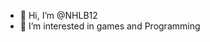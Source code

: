- 👋 Hi, I’m @NHLB12
- 👀 I’m interested in games and Programming 


<!---
NHLB12/NHLB12 is a ✨ special ✨ repository because its `README.md` (this file) appears on your GitHub profile.
You can click the Preview link to take a look at your changes.
--->
